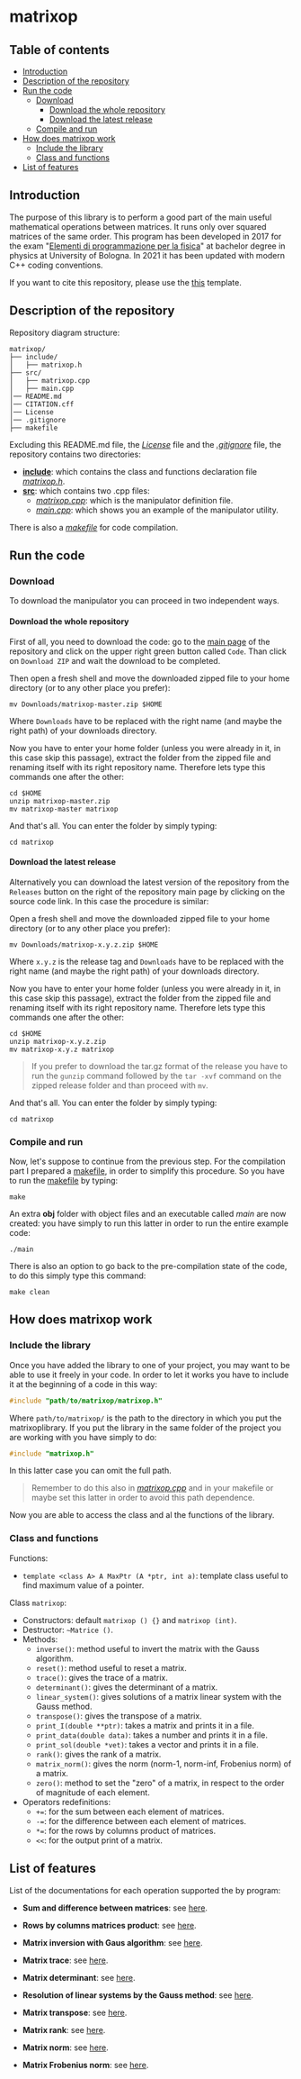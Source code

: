 # matrixop

## Table of contents
- [Introduction](#introduction)
- [Description of the repository](#description-of-the-repository)
- [Run the code](#run-the-code)
  * [Download](#download)
    * [Download the whole repository](#download-the-whole-repository)
    * [Download the latest release](#download-the-latest-release)
  * [Compile and run](#compile-and-run)
- [How does matrixop work](#how-does-matrixop-work)
  * [Include the library](#include-the-library)
  * [Class and functions](#class-and-functions)
- [List of features](#list-of-features)

## Introduction

The purpose of this library is to perform a good part of the main useful mathematical operations between matrices. It runs only over squared matrices of the same order. This program has been developed in 2017 for the exam "[Elementi di programmazione per la fisica](https://www.unibo.it/it/didattica/insegnamenti/insegnamento/2015/328882)" at bachelor degree in physics at University of Bologna. In 2021 it has been updated with modern C++ coding conventions.

If you want to cite this repository, please use the [this](https://github.com/JustWhit3/matrixop/blob/master/CITATION.cff) template.

## Description of the repository

Repository diagram structure:
```
matrixop/
├── include/
│   ├── matrixop.h
├── src/
│   ├── matrixop.cpp
│   ├── main.cpp
│── README.md
│── CITATION.cff
│── License
│── .gitignore
├── makefile
```
Excluding this README.md file, the [*License*](https://github.com/JustWhit3/matrixop/blob/master/License) file and the [*.gitignore*](https://github.com/JustWhit3/matrixop/blob/master/.gitignore) file, the repository contains two directories:
- [**include**](https://github.com/JustWhit3/matrixop/tree/master/include): which contains the class and functions declaration file [*matrixop.h*](https://github.com/JustWhit3/matrixop/blob/master/include/matrixop.h).
- [**src**](https://github.com/JustWhit3/matrixop/tree/master/src): which contains two .cpp files:
  * [*matrixop.cpp*](https://github.com/JustWhit3/matrixop/blob/master/src/matrixop.cpp): which is the manipulator definition file.
  * [*main.cpp*](https://github.com/JustWhit3/matrixop/blob/master/src/main.cpp): which shows you an example of the manipulator utility.

There is also a [*makefile*](https://github.com/JustWhit3/matrixop/blob/master/makefile) for code compilation.

## Run the code

### Download

To download the manipulator you can proceed in two independent ways.

#### Download the whole repository

First of all, you need to download the code: go to the [main page](https://github.com/JustWhit3/matrixop) of the repository and click on the upper right green button called `Code`. Than click on `Download ZIP` and wait the download to be completed.

Then open a fresh shell and move the downloaded zipped file to your home directory (or to any other place you prefer):
```shell
mv Downloads/matrixop-master.zip $HOME
```
Where ``Downloads`` have to be replaced with the right name (and maybe the right path) of your downloads directory.

Now you have to enter your home folder (unless you were already in it, in this case skip this passage), extract the folder from the zipped file and renaming itself with its right repository name. Therefore lets type this commands one after the other:
```shell
cd $HOME
unzip matrixop-master.zip
mv matrixop-master matrixop
```
And that's all. You can enter the folder by simply typing:
```shell
cd matrixop
```

#### Download the latest release

Alternatively you can download the latest version of the repository from the ``Releases`` button on the right of the repository main page by clicking on the source code link. In this case the procedure is similar:

Open a fresh shell and move the downloaded zipped file to your home directory (or to any other place you prefer):
```shell
mv Downloads/matrixop-x.y.z.zip $HOME
```
Where `x.y.z` is the release tag and ``Downloads`` have to be replaced with the right name (and maybe the right path) of your downloads directory.

Now you have to enter your home folder (unless you were already in it, in this case skip this passage), extract the folder from the zipped file and renaming itself with its right repository name. Therefore lets type this commands one after the other:
```shell
cd $HOME
unzip matrixop-x.y.z.zip
mv matrixop-x.y.z matrixop
```

> If you prefer to download the tar.gz format of the release you have to run the `gunzip` command followed by the `tar -xvf` command on the zipped release folder and than proceed with `mv`. 

And that's all. You can enter the folder by simply typing:
```shell
cd matrixop
```

### Compile and run

Now, let's suppose to continue from the previous step. For the compilation part I prepared a [makefile](https://github.com/JustWhit3/matrixop/blob/master/makefile), in order to simplify this procedure. So you have to run the [makefile](https://github.com/JustWhit3/matrixop/blob/master/makefile) by typing:
```shell
make
```
An extra **obj** folder with object files and an executable called *main* are now created: you have simply to run this latter in order to run the entire example code:
```shell
./main
```
There is also an option to go back to the pre-compilation state of the code, to do this simply type this command:
```shell
make clean
```

## How does matrixop work

### Include the library

Once you have added the library to one of your project, you may want to be able to use it freely in your code. In order to let it works you have to include it at the beginning of a code in this way:
```c++
#include "path/to/matrixop/matrixop.h"
```
Where `path/to/matrixop/` is the path to the directory in which you put the matrixoplibrary. If you put the library in the same folder of the project you are working with you have simply to do:
```c++
#include "matrixop.h"
```
In this latter case you can omit the full path. 
> Remember to do this also in [*matrixop.cpp*](https://github.com/JustWhit3/matrixop/blob/master/src/matrixop.cpp) 
> and in your makefile or maybe set this latter in order to avoid this path dependence.

Now you are able to access the class and al the functions of the library. 

### Class and functions

Functions:
- `template <class A> A MaxPtr (A *ptr, int a)`: template class useful to find maximum value of a pointer.

Class `matrixop`:
- Constructors: default `matrixop () {}` and `matrixop (int)`. 
- Destructor: `~Matrice ()`.
- Methods:
  * `inverse()`: method useful to invert the matrix with the Gauss algorithm.
  * `reset()`: method useful to reset a matrix.
  * `trace()`: gives the trace of a matrix.
  * `determinant()`: gives the determinant of a matrix.
  * `linear_system()`: gives solutions of a matrix linear system with the Gauss method.
  * `transpose()`: gives the transpose of a matrix.
  * `print_I(double **ptr)`: takes a matrix and prints it in a file.
  * `print_data(double data)`: takes a number and prints it in a file.
  * `print_sol(double *vet)`: takes a vector and prints it in a file.
  * `rank()`: gives the rank of a matrix.
  * `matrix_norm()`: gives the norm (norm-1, norm-inf, Frobenius norm) of a matrix.
  * `zero()`: method to set the "zero" of a matrix, in respect to the order of magnitude of each element.
- Operators redefinitions:
  * `+=`: for the sum between each element of matrices.
  * `-=`: for the difference between each element of matrices.
  * `*=`: for the rows by columns product of matrices.
  * `<<`: for the output print of a matrix.

## List of features

List of the documentations for each operation supported the by program:

- **Sum and difference between matrices**: see [here](https://www.khanacademy.org/math/precalculus/x9e81a4f98389efdf:matrices/x9e81a4f98389efdf:adding-and-subtracting-matrices/a/adding-and-subtracting-matrices).

- **Rows by columns matrices product**: see [here](https://www.khanacademy.org/math/precalculus/x9e81a4f98389efdf:matrices/x9e81a4f98389efdf:multiplying-matrices-by-matrices/a/multiplying-matrices).

- **Matrix inversion with Gaus algorithm**: see [here](https://www.intmath.com/matrices-determinants/inverse-matrix-gauss-jordan-elimination.php).

- **Matrix trace**: see [here](https://mathworld.wolfram.com/MatrixTrace.html).

- **Matrix determinant**: see [here](https://www.mathsisfun.com/algebra/matrix-determinant.html).

- **Resolution of linear systems by the Gauss method**: see [here](http://math.univ-lille1.fr/~tumpach/Site/Enseignement_files/TD2_Gauss_solution.pdf).

- **Matrix transpose**: see [here](https://chortle.ccsu.edu/VectorLessons/vmch13/vmch13_14.html).

- **Matrix rank**: see [here](https://stattrek.com/matrix-algebra/matrix-rank.aspx).

- **Matrix norm**: see [here](https://mathworld.wolfram.com/MatrixNorm.html).

- **Matrix Frobenius norm**: see [here](https://mathworld.wolfram.com/FrobeniusNorm.html).

